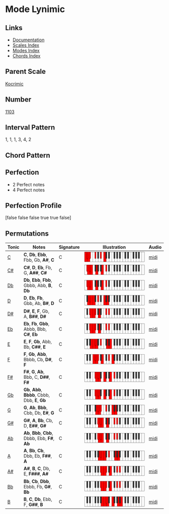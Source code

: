 # Mode Lynimic

## Links

- [Documentation](index.md)
- [Scales Index](Scales.md)
- [Modes Index](Modes.md)
- [Chords Index](Chords.md)

## Parent Scale

[Kocrimic](ScaleKocrimic.md)

## Number

[1103](https://ianring.com/musictheory/scales/1103)

## Interval Pattern

1, 1, 1, 3, 4, 2

## Chord Pattern



## Perfection

- 2 Perfect notes
- 4 Perfect notes

## Perfection Profile

[false false false true true false]

## Permutations

| Tonic | Notes | Signature | Illustration | Audio |
|-------|-------|-----------|--------------|-------|
| [C](ModeCNaturalLynimic.md) | **C**, **Db**, **Ebb**, Fbb, Gb, **A#**, **C** | C | ![CNaturalLynimic](ModeCNaturalLynimic.png) | [midi](https://github.com/edipermadi/music/blob/main/docs/ModeCNaturalLynimic.mid?raw=true) |
| [C#](ModeCSharpLynimic.md) | **C#**, **D**, **Eb**, Fb, G, **A##**, **C#** | C | ![CSharpLynimic](ModeCSharpLynimic.png) | [midi](https://github.com/edipermadi/music/blob/main/docs/ModeCSharpLynimic.mid?raw=true) |
| [Db](ModeDFlatLynimic.md) | **Db**, **Ebb**, **Fbb**, Gbbb, Abb, **B**, **Db** | C | ![DFlatLynimic](ModeDFlatLynimic.png) | [midi](https://github.com/edipermadi/music/blob/main/docs/ModeDFlatLynimic.mid?raw=true) |
| [D](ModeDNaturalLynimic.md) | **D**, **Eb**, **Fb**, Gbb, Ab, **B#**, **D** | C | ![DNaturalLynimic](ModeDNaturalLynimic.png) | [midi](https://github.com/edipermadi/music/blob/main/docs/ModeDNaturalLynimic.mid?raw=true) |
| [D#](ModeDSharpLynimic.md) | **D#**, **E**, **F**, Gb, A, **B##**, **D#** | C | ![DSharpLynimic](ModeDSharpLynimic.png) | [midi](https://github.com/edipermadi/music/blob/main/docs/ModeDSharpLynimic.mid?raw=true) |
| [Eb](ModeEFlatLynimic.md) | **Eb**, **Fb**, **Gbb**, Abbb, Bbb, **C#**, **Eb** | C | ![EFlatLynimic](ModeEFlatLynimic.png) | [midi](https://github.com/edipermadi/music/blob/main/docs/ModeEFlatLynimic.mid?raw=true) |
| [E](ModeENaturalLynimic.md) | **E**, **F**, **Gb**, Abb, Bb, **C##**, **E** | C | ![ENaturalLynimic](ModeENaturalLynimic.png) | [midi](https://github.com/edipermadi/music/blob/main/docs/ModeENaturalLynimic.mid?raw=true) |
| [F](ModeFNaturalLynimic.md) | **F**, **Gb**, **Abb**, Bbbb, Cb, **D#**, **F** | C | ![FNaturalLynimic](ModeFNaturalLynimic.png) | [midi](https://github.com/edipermadi/music/blob/main/docs/ModeFNaturalLynimic.mid?raw=true) |
| [F#](ModeFSharpLynimic.md) | **F#**, **G**, **Ab**, Bbb, C, **D##**, **F#** | C | ![FSharpLynimic](ModeFSharpLynimic.png) | [midi](https://github.com/edipermadi/music/blob/main/docs/ModeFSharpLynimic.mid?raw=true) |
| [Gb](ModeGFlatLynimic.md) | **Gb**, **Abb**, **Bbbb**, Cbbb, Dbb, **E**, **Gb** | C | ![GFlatLynimic](ModeGFlatLynimic.png) | [midi](https://github.com/edipermadi/music/blob/main/docs/ModeGFlatLynimic.mid?raw=true) |
| [G](ModeGNaturalLynimic.md) | **G**, **Ab**, **Bbb**, Cbb, Db, **E#**, **G** | C | ![GNaturalLynimic](ModeGNaturalLynimic.png) | [midi](https://github.com/edipermadi/music/blob/main/docs/ModeGNaturalLynimic.mid?raw=true) |
| [G#](ModeGSharpLynimic.md) | **G#**, **A**, **Bb**, Cb, D, **E##**, **G#** | C | ![GSharpLynimic](ModeGSharpLynimic.png) | [midi](https://github.com/edipermadi/music/blob/main/docs/ModeGSharpLynimic.mid?raw=true) |
| [Ab](ModeAFlatLynimic.md) | **Ab**, **Bbb**, **Cbb**, Dbbb, Ebb, **F#**, **Ab** | C | ![AFlatLynimic](ModeAFlatLynimic.png) | [midi](https://github.com/edipermadi/music/blob/main/docs/ModeAFlatLynimic.mid?raw=true) |
| [A](ModeANaturalLynimic.md) | **A**, **Bb**, **Cb**, Dbb, Eb, **F##**, **A** | C | ![ANaturalLynimic](ModeANaturalLynimic.png) | [midi](https://github.com/edipermadi/music/blob/main/docs/ModeANaturalLynimic.mid?raw=true) |
| [A#](ModeASharpLynimic.md) | **A#**, **B**, **C**, Db, E, **F###**, **A#** | C | ![ASharpLynimic](ModeASharpLynimic.png) | [midi](https://github.com/edipermadi/music/blob/main/docs/ModeASharpLynimic.mid?raw=true) |
| [Bb](ModeBFlatLynimic.md) | **Bb**, **Cb**, **Dbb**, Ebbb, Fb, **G#**, **Bb** | C | ![BFlatLynimic](ModeBFlatLynimic.png) | [midi](https://github.com/edipermadi/music/blob/main/docs/ModeBFlatLynimic.mid?raw=true) |
| [B](ModeBNaturalLynimic.md) | **B**, **C**, **Db**, Ebb, F, **G##**, **B** | C | ![BNaturalLynimic](ModeBNaturalLynimic.png) | [midi](https://github.com/edipermadi/music/blob/main/docs/ModeBNaturalLynimic.mid?raw=true) |
